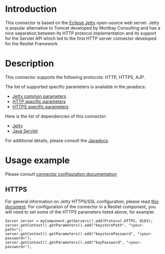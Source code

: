 # Introduction

This connector is based on the [Eclipse Jetty](http://www.eclipse.org/jetty/)
open-source web server. Jetty is popular alternative to Tomcat developed
by Mortbay Consulting and has a nice separation between its HTTP
protocol implementation and its support for the Servlet API which led to
the first HTTP server connector developed for the Restlet Framework.

# Description

This connector supports the following protocols: HTTP, HTTPS, AJP.

The list of supported specific parameters is available in the javadocs:

-   [Jetty common parameters](javadocs://jse/ext/org/restlet/ext/jetty/JettyServerHelper.html)
-   [HTTP specific parameters](javadocs://jse/ext/org/restlet/ext/jetty/HttpServerHelper.html)
-   [HTTPS specific parameters](javadocs://jse/ext/org/restlet/ext/jetty/HttpsServerHelper.html)

Here is the list of dependencies of this connector:

-   [Jetty](http://www.eclipse.org/jetty/)
-   [Java Servlet](http://java.sun.com/products/servlet/)

For additional details, please consult the
[Javadocs](javadocs://jse/ext/org/restlet/ext/jetty/package-summary.html).

# Usage example

Please consult [connector configuration documentation](technical-resources/restlet-framework/guide/2.2/core/base/connectors/overview)

## HTTPS

For general information on Jetty HTTPS/SSL configuration, please read
[this document](http://wiki.eclipse.org/Jetty/Howto/Configure_SSL).
For configuration of the connector in a Restlet component, you will need
to set some of the HTTPS parameters listed above, for example:

    Server server = myComponent.getServers().add(Protocol.HTTPS, 8183);
    server.getContext().getParameters().add("keystorePath", "<your-path>");
    server.getContext().getParameters().add("keystorePassword", "<your-password>");
    server.getContext().getParameters().add("keyPassword", "<your-password>");
